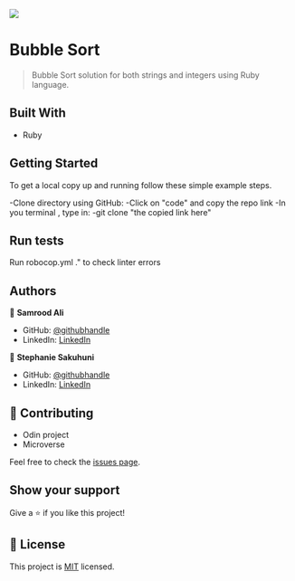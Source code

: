 ![](https://img.shields.io/badge/Microverse-blueviolet)

# Bubble Sort

> Bubble Sort solution for both strings and integers using Ruby language.

## Built With

- Ruby

## Getting Started

To get a local copy up and running follow these simple example steps.

-Clone directory using GitHub:
-Click on "code" and copy the repo link
-In you terminal , type in:
-git clone "the copied link here"

## Run tests

Run robocop.yml ." to check linter errors

## Authors

👤 **Samrood Ali**

- GitHub: [@githubhandle](https://github.com/SamroodAli)
- LinkedIn: [LinkedIn](https://www.linkedin.com/in/samrood-ali/)

👤 **Stephanie Sakuhuni**

- GitHub: [@githubhandle](stephanie041996)
- LinkedIn: [LinkedIn](https://www.linkedin.com/in/stephanie-sakuhuni-a81029140/)

## 🤝 Contributing

- Odin project
- Microverse

Feel free to check the [issues page](issues/).

## Show your support

Give a ⭐️ if you like this project!

## 📝 License

This project is [MIT](lic.url) licensed.
